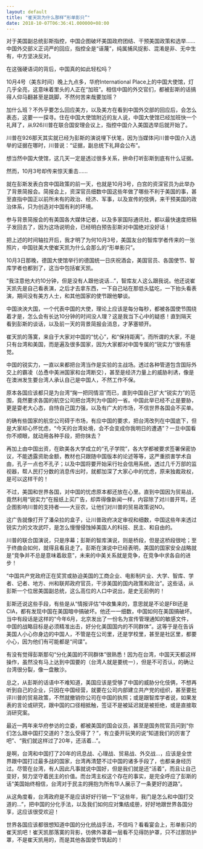 ```yaml
---
layout: default
title: "崔天凯为什么那样“形单影只”"
date: 2018-10-07T06:36:41.000000+08:00
---
```


对于美国副总统彭斯指控，中国企图破坏美国政府团结、干预美国政策和选举……中国外交部义正词严的回应，指控全是“诬蔑”，纯属捕风捉影、混淆是非、无中生有，中方坚决反对。

在这强硬语词的背后，中国真的如此轻松吗？

10月4号（美东时间）晚上九点多，华府International Place上的中国大使馆，灯几乎全亮，这意味着里头的人正在“加班”。相信中国的外交官们，都被彭斯的话搞得人仰马翻甚至是跳脚，不然何苦来哉要加班？

加什么班？不外乎要怎么回应美方，以及美方在看到中国外交部的回应后，会怎么表态，这要一一探寻。住在中国大使馆附近的友人说，中国大使馆已经加班快一个礼拜了，从926川普在联合国安理会议上，指控中国介入美国选举后就开始了。

川普在926那天其实就已经为彭斯的演说埋下伏笔，因为当媒体问川普中国介入选举的证据在哪时，川普说：“证据，副总统下礼拜会公布”。

想当然中国大使馆，这几天一定是透过很多关系，拚命打听彭斯到底有什么证据。

然而，10月3号却传来惊天重击……

就在彭斯发表白宫中国政策的前一天，也就是10月3号，白宫的资深官员为此举办了背景简报会。简报会上，资深官员细数中国这些年做了哪些不利于美国的事，甚至直指中国正以前所未有的政治、经济、军事，以及宣传的伎俩，来干预美国的政治体系，只为创造对中国有利的环境。

参与背景简报会的有美国各大媒体记者，以及多家国际通讯社，都以最快速度把稿子发回去了，因为这场说明会，已经明白预告彭斯对中国绝对没好话！

把上述的时间轴拉开后，我才明了为何10月3号，美国友台的智库学者传来的一张照片，中国驻美大使崔天凯为什么会那么的“形单影只”。

10月3日那晚，德国大使馆举行的德国统一日庆祝酒会，美国官员、各国使节、智库学者也都到了，这当中包括崔天凯。

“我注意他大约10分钟，但是没有人跟他说话…”，智库友人这么跟我说。他还说崔天凯先是自己看表演，之后才去拿东西，一下自己站在那低头猛吃，一下抬头看表演，期间没有美方人士，和其他国家的使节跟他攀谈。

中国泱泱大国，一个代表中国的大使，理论上应该是每分每秒，都被各国使节围绕着才是，怎么会有长达10分钟的时间没人理？这是我当下心中的疑惑！直到隔天看到彭斯的谈话，以及前一天的背景简报会消息，才茅塞顿开。

崔天凯的落寞，来自于大家对中国的“忧心”，和“保持距离”。而所谓的大家，不是只有台湾和美国，而是遍及很多国家，因为大家都对中国专属的“锐实力”很有感觉。

中国的锐实力，一直以来都把台湾当作是实验的主战场。透过各种管道包含国际外交上的霸凌（怂恿中美洲国家和台湾断交），甚至是经济力量上的威胁利诱，像是在澳洲发生要台湾人承认自己是中国人，不然工作不保。

原本各国应该都只是为台湾“掬一把同情泪”而已，直到中国自己扩大“锐实力”的范围，竟然要求各国的航空公司把台湾列为中国的一省。中国此举已经不止是要胁，更是耍老大心态，自恃自己国力强，以及有广大的市场，不信世界各国会不买单。

的确有些国家的航空公司碍于市场，有应中国的要求，把台湾改列在中国底下，但是大家却心怀忧虑，“今天的台湾处境，会不会变成你我明日的遭遇”？一旦中国看你不顺眼，就动用各种手段，把你抹去？

再加上由中国出资，在欧美各大学成立的“孔子学院”，各大学都被要求签署保密协议，不能透露资助金额，教材也只跟随中国版本的论述等等，这严重损害学术自由，孔子一点也不孔子；以及中国将要开始采行社会信用系统，透过几千万部的监视器，帮人民打分数的消息传出时，就都加深了大家心中的忧虑，原来独裁政权，是可以这样干的！

不过，美国和世界各国，对中国的忧虑原本都还放在心里。直到中国因为贸易战，竟然利用“锐实力”在报纸上买广告，却弄得像新闻一样，内容除了对川普开骂，还企图影响川普的支持者——大豆农，让他们对川普的贸易政策说NO。

这广告就像打开了潘朵拉的盒子，让川普政府决定审视和细数，中国这些年来透过锐实力的文攻武吓，是怎么慢慢侵蚀掉美国人的科技、民主、和自由的。

川普的联合国演说，只是序幕；彭斯的智库演说，则是桥段，但是这桥段很呛；至于终曲会如何，就得且看且走了。彭斯在演说中已经表明，美国的国家安全战略就是“竞争并不总是意味着敌意”，未来的中美关系就是竞争，在竞争中求各自的进步！

“中国共产党政府正在奖赏或胁迫美国的工商企业、电影制片业、大学、智库、学者、记者、地方、州和联邦政府官员，干涉美国的国内政策和政治”。这些话，从彭斯一个位居美国副总统，这么高位的人口中说出，是史无前例的！

彭斯还说这些手段，有些是从“情报评估”中收集来的，意思就是不论是FBI还是CIA，都有发现中国在美国暗中搞破坏。他还一一细数，中国如何在美国搞破坏。当中有段话是这样的“今年6月，北京发出了一份名为宣传管理通知的敏感文件，中国的战略目标是必须精准出击，好分化美国国内的不同群体”。这等于是在告诉美国人小心你身边的中国人，不管是在公司里，还是学校里，甚至是社区里，都要小心，因为他们有可能都是“间谍”。

有没有觉得彭斯那句“分化美国的不同群体”很熟悉！因为在台湾，中国天天都这样操作，虽然没有马上达到中国要的（台湾人就是要统一），但是不可否认，的确让台湾很分裂，像一盘散沙。

总之，从彭斯的话语中不难知道，美国应该是受够了中国的威胁分化伎俩，不想再听到自己的企业，只因在中国经营，就要在公司内部建立共产党的组织，甚至要批评川普的贸易政策，不然就撤销你公司在中国的执照；或是跟智库学者说，如果发表的言论或研究，跟中国的口径相抵触，签证不是被延迟就是被拒绝，或是直接取消研究案。

最近一两年来华府参访的立委，都被美国的国会议员，甚至是国务院官员问到“你们怎么跟中国打交道的？怎么受得了？”，有立委开玩笑的说“知道我们的厉害了吧”、“我们就这样过了20年，还活着…”。

是啊，台湾和中国打了20年的讯息战、心理战、贸易战、外交战…，应该是全世界跟中国打过最多战的国家，台湾再清楚不过中国的诸多手段了，也都亲身经历过。尽管在台湾，有人因此凡事就说中国好，但是我们就是还“活着”，而且让自己变好，努力坚守着民主的价值。而台湾主权这个存在的事实，是完全呼应了彭斯的话“美国始终相信，台湾对于民主的拥抱为所有华人展示了一条更好的道路”。

从这角度看，台湾政府是不是应该好好行销一下“这些年，我门是怎么和中国打交道的…”，把中国的分化手法，以及我们如何应对集结成册，好好地跟世界各国分享，这应该很受欢迎！

世界各国应该都很想知道中国的分化统战手法，不信吗？看看宴会上，形单影只的崔天凯吧！崔天凯那落寞的背影，彷佛外罩着一层看不见得防护罩，只不过那防护罩，不是崔天凯用的，而是其他各国使节筑起的！

